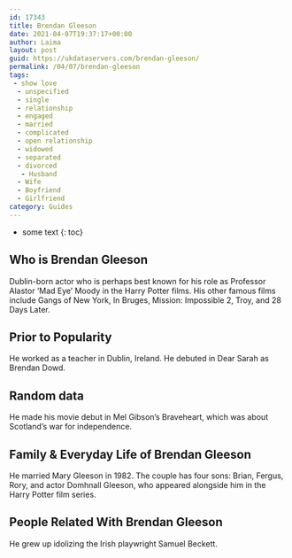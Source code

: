 ```yaml
---
id: 17343
title: Brendan Gleeson
date: 2021-04-07T19:37:17+00:00
author: Laima
layout: post
guid: https://ukdataservers.com/brendan-gleeson/
permalink: /04/07/brendan-gleeson
tags:
 - show love
  - unspecified
  - single
  - relationship
  - engaged
  - married
  - complicated
  - open relationship
  - widowed
  - separated
  - divorced
   - Husband
  - Wife
  - Boyfriend
  - Girlfriend
category: Guides
---
```


* some text
{: toc}


## Who is Brendan Gleeson
                  
                  
                  
Dublin-born actor who is perhaps best known for his role as Professor Alastor &#8216;Mad­ Eye&#8217; Moody in the Harry Potter films. His other famous films include Gangs of New York, In Bruges, Mission: Impossible 2, Troy, and 28 Days Later.
                  
              
            
              
            
                
                
                
## Prior to Popularity
                  
                  
                  
He worked as a teacher in Dublin, Ireland. He debuted in Dear Sarah as Brendan Dowd.
                  
              
            
              
            
                
                
                
## Random data
                  
                  
                  
He made his movie debut in Mel Gibson&#8217;s Braveheart, which was about Scotland&#8217;s war for independence.
                  
              
            
              
            
                
                
                
## Family & Everyday Life of Brendan Gleeson
                  
                  
                  
He married Mary Gleeson in 1982. The couple has four sons: Brian, Fergus, Rory, and actor Domhnall Gleeson, who appeared alongside him in the Harry Potter film series. 
                  
              
            
              
            
                
                
                
## People Related With Brendan Gleeson
                  
                  
                  
He grew up idolizing the Irish playwright Samuel Beckett.
                  
              
            
              
            
                
              
            
              
              
            
            
              
            
          
          
          